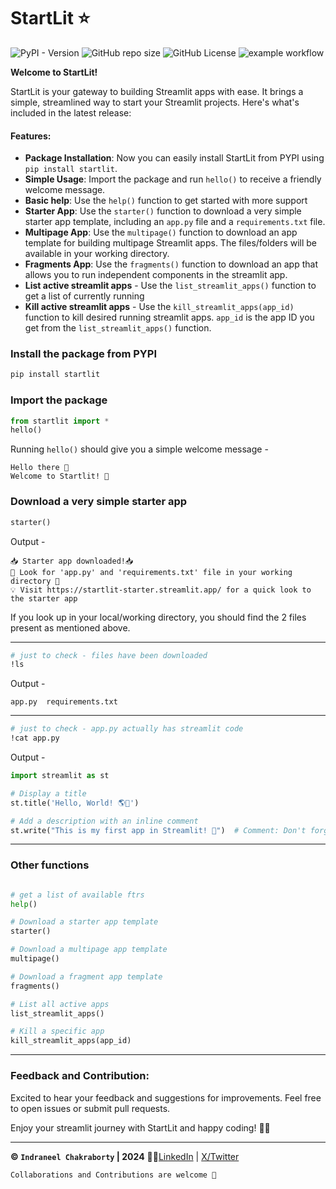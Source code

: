 # StartLit ⭐
![PyPI - Version](https://img.shields.io/pypi/v/startlit) ![GitHub repo size](https://img.shields.io/github/repo-size/ineelhere/startlit) ![GitHub License](https://img.shields.io/github/license/ineelhere/startlit) ![example workflow](https://github.com/ineelhere/startlit/actions/workflows/python-publish.yml/badge.svg) 

**Welcome to StartLit!**

StartLit is your gateway to building Streamlit apps with ease. It brings a simple, streamlined way to start your Streamlit projects. Here's what's included in the latest release:

#### Features:
- **Package Installation**: Now you can easily install StartLit from PYPI using `pip install startlit`.
- **Simple Usage**: Import the package and run `hello()` to receive a friendly welcome message.
- **Basic help**: Use the `help()` function to get started with more support
-  **Starter App**: Use the `starter()` function to download a very simple starter app template, including an `app.py` file and a `requirements.txt` file.
-  **Multipage App**: Use the `multipage()` function to download an app template for building multipage Streamlit apps. The files/folders will be available in your working directory.
-  **Fragments App**: Use the `fragments()` function to download an app that allows you to run independent components in the streamlit app.
-  **List active streamlit apps** - Use the `list_streamlit_apps()` function to get a list of currently running
-  **Kill active streamlit apps** - Use the `kill_streamlit_apps(app_id)` function to kill desired running streamlit apps. `app_id` is the app ID you get from the `list_streamlit_apps()` function.

### Install the package from PYPI

```python
pip install startlit
```
### Import the package

```python
from startlit import *
hello()
```
Running `hello()` should give you a simple welcome message -
```
Hello there 👋 
Welcome to Startlit! 🚀
```
### Download a very simple starter app

```python
starter()
```
Output - 
```
📥 Starter app downloaded!📥
👀 Look for 'app.py' and 'requirements.txt' file in your working directory 👀
💡 Visit https://startlit-starter.streamlit.app/ for a quick look to the starter app
```

If you look up in your local/working directory, you should find the 2 files present as mentioned above.

___

```bash
# just to check - files have been downloaded
!ls
```
Output - 
```
app.py	requirements.txt
```
___
``` bash
# just to check - app.py actually has streamlit code
!cat app.py
```
Output - 
```python
import streamlit as st

# Display a title
st.title('Hello, World! 🌎🚀')

# Add a description with an inline comment
st.write("This is my first app in Streamlit! 📝")  # Comment: Don't forget to smile
```

___
### Other functions
```python

# get a list of available ftrs
help()

# Download a starter app template
starter()

# Download a multipage app template
multipage()

# Download a fragment app template
fragments()

# List all active apps
list_streamlit_apps()

# Kill a specific app
kill_streamlit_apps(app_id)


```
___

### Feedback and Contribution:
Excited to hear your feedback and suggestions for improvements. 
Feel free to open issues or submit pull requests.

Enjoy your streamlit journey with StartLit and happy coding! 🚀🎉
___

**© `Indraneel Chakraborty` | 2024** 🧑‍💻[LinkedIn](https://www.linkedin.com/in/indraneelchakraborty/) | [X/Twitter](https://twitter.com/ineelhere)


`Collaborations and Contributions are welcome 🤝`